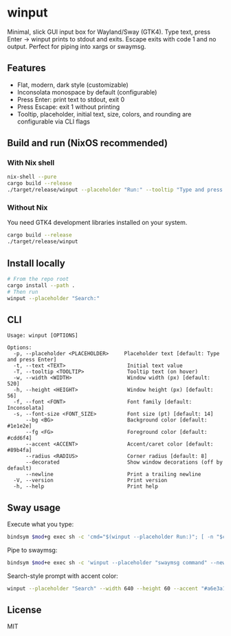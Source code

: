# winput

Minimal, slick GUI input box for Wayland/Sway (GTK4). Type text, press Enter → winput prints to stdout and exits. Escape exits with code 1 and no output. Perfect for piping into xargs or swaymsg.

## Features
- Flat, modern, dark style (customizable)
- Inconsolata monospace by default (configurable)
- Press Enter: print text to stdout, exit 0
- Press Escape: exit 1 without printing
- Tooltip, placeholder, initial text, size, colors, and rounding are configurable via CLI flags

## Build and run (NixOS recommended)

### With Nix shell
```bash
nix-shell --pure
cargo build --release
./target/release/winput --placeholder "Run:" --tooltip "Type and press Enter"
```

### Without Nix
You need GTK4 development libraries installed on your system.
```bash
cargo build --release
./target/release/winput
```

## Install locally
```bash
# From the repo root
cargo install --path .
# Then run
winput --placeholder "Search:"
```

## CLI
```text
Usage: winput [OPTIONS]

Options:
  -p, --placeholder <PLACEHOLDER>     Placeholder text [default: Type and press Enter]
  -t, --text <TEXT>                    Initial text value
  -T, --tooltip <TOOLTIP>              Tooltip text (on hover)
  -w, --width <WIDTH>                  Window width (px) [default: 520]
  -h, --height <HEIGHT>                Window height (px) [default: 56]
  -f, --font <FONT>                    Font family [default: Inconsolata]
  -s, --font-size <FONT_SIZE>          Font size (pt) [default: 14]
      --bg <BG>                        Background color [default: #1e1e2e]
      --fg <FG>                        Foreground color [default: #cdd6f4]
      --accent <ACCENT>                Accent/caret color [default: #89b4fa]
      --radius <RADIUS>                Corner radius [default: 8]
      --decorated                      Show window decorations (off by default)
      --newline                        Print a trailing newline
  -V, --version                        Print version
  -h, --help                           Print help
```

## Sway usage

Execute what you type:
```bash
bindsym $mod+g exec sh -c 'cmd="$(winput --placeholder Run:)"; [ -n "$cmd" ] && sh -c "$cmd"'
```

Pipe to swaymsg:
```bash
bindsym $mod+e exec sh -c 'winput --placeholder "swaymsg command" --newline | xargs -r -I{} swaymsg -- {}'
```

Search-style prompt with accent color:
```bash
winput --placeholder "Search" --width 640 --height 60 --accent "#a6e3a1"
```

## License
MIT
